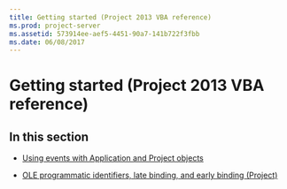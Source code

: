 ```yaml
---
title: Getting started (Project 2013 VBA reference)
ms.prod: project-server
ms.assetid: 573914ee-aef5-4451-90a7-141b722f3fbb
ms.date: 06/08/2017
---
```



# Getting started (Project 2013 VBA reference)

## In this section


- [Using events with Application and Project objects](using-events-with-application-and-project-objects.md)
    
- [OLE programmatic identifiers, late binding, and early binding (Project)](ole-programmatic-identifiers-late-binding-and-early-binding-project.md)
    


